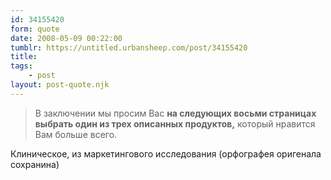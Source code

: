 ```yaml
---
id: 34155420
form: quote
date: 2008-05-09 00:22:00
tumblr: https://untitled.urbansheep.com/post/34155420
title: 
tags:
    - post
layout: post-quote.njk
---
```


<blockquote>
В заключении мы просим Вас <strong>на следующих восьми страницах выбрать один из трех описанных продуктов,</strong> который нравится Вам больше всего.
</blockquote>

Клиническое, из маркетингового исследования (орфографея оригенала сохранина)
